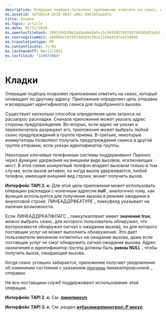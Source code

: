```yaml
---
description: Операция подбора позволяет приложению ответить на сеанс, который оповещает по другому адресу. Приложение определяет цель отправки и возвращает идентификатор сеанса для подобранного вызова.
ms.assetid: 3dfbb5c0-b533-403f-ad6c-b9e1b52ab47a
title: Кладки
ms.topic: article
ms.date: 05/31/2018
ms.openlocfilehash: 288510d2d9e2eb2ed6e9a5cc5c58f6957b933b7d43db951eb330dd081a4c446f
ms.sourcegitcommit: e858bbe701567d4583c50a11326e42d7ea51804b
ms.translationtype: MT
ms.contentlocale: ru-RU
ms.lasthandoff: 08/11/2021
ms.locfileid: "119873064"
---
```

# <a name="pickup"></a>Кладки

Операция подбора позволяет приложению ответить на сеанс, который оповещает по другому адресу. Приложение определяет цель отправки и возвращает идентификатор сеанса для подобранного вызова.

Существует несколько способов определения цели запроса на расзапрос раскладки. Сначала приложение может указать адрес стороны предупреждения. Во-вторых, если адрес не указан и переключатель разрешает его, приложение может выбрать любой сеанс предупреждений в группе приема. В-третьих, некоторые коммутаторы позволяют получать предупреждения сеанса в другой группе отправки, если указан идентификатор группы.

Некоторые ключевые телефонные системы поддерживают *Перенос через функцию удержания* на внешнем виде вызовов, исключающих мост. В этой схеме конкретный телефон владеет вызовом только в том случае, если вызов активен, но когда вызов удерживается, любой телефон, имеющий внешний вид строки, может получить вызов.

**Интерфейс TAPI 2. x:** Для этой цели приложение может использовать операцию раскладки с конечным адресом **null** , аналогично тому, как функция используется для получения вызова в режиме ожидания в аналоговой строке. ЛИНЕАДДРФЕАТУРЕ \_ пиккуфелд указывает на наличие возможности.

Если ЛИНЕАДДРКАПФЛАГС \_ пиккупкаллваит имеет **значение true**, можно выбрать сеанс, для которого пользователь обнаружил, что воспроизвести обнаружил сигнал о ожидании вызова, но для которого поставщик услуг не может выполнить обнаружение. Это дает пользователю механизм «ответить» на ожидание вызова, даже если поставщик услуг не смог обнаружить сигнал ожидания вызова. Адрес назначения и идентификатор группы должны быть **равны NULL** , чтобы получить вызов, ожидающий вызова.

Когда сеанс успешно забирается, приложение получает уведомление об изменении состояния с указанием [причины](reason-ovr.md) линекаллреасонной \_ отправки.

Не все поставщики служб поддерживают использование этой операции.

**Интерфейс TAPI 2. x:** См. [**линепиккуп**](/windows/win32/api/tapi/nf-tapi-linepickup).

**Интерфейс TAPI 3. x:** См. раздел [**итбасиккаллконтрол::P иккуп**](/windows/desktop/api/tapi3if/nf-tapi3if-itbasiccallcontrol-pickup).

 

 
